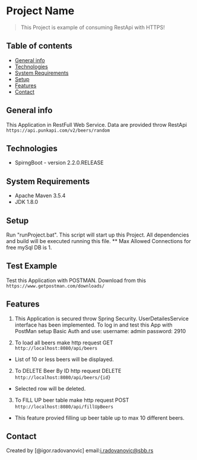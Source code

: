 # Project Name
> This Project is example of consuming RestApi with HTTPS!

## Table of contents
* [General info](#general-info)
* [Technologies](#technologies)
* [System Requirements](#system-requirements)
* [Setup](#setup)
* [Features](#features)
* [Contact](#contact)


## General info
This Application in RestFull Web Service. Data are provided throw RestApi 
`https://api.punkapi.com/v2/beers/random`

## Technologies
* SpirngBoot - version 2.2.0.RELEASE

## System Requirements
* Apache Maven 3.5.4
* JDK 1.8.0

## Setup
Run "runProject.bat". This script will start up this Project. All dependencies and build will be executed running this file. 
** Max Allowed Connections for free mySql DB is 1. 

## Test Example
Test this Application with POSTMAN. Download from this 
`https://www.getpostman.com/downloads/`

## Features
1. This Application is secured throw Spring Security. UserDetailesService interface has been implemented.
To log in and test this App with PostMan setup Basic Auth and use:
username: admin
password: 2910

1. To load all beers make http request GET 
`http://localhost:8080/api/beers` 
* List of 10 or less beers will be displayed.
2. To DELETE Beer By ID http request DELETE 
`http://localhost:8080/api/beers/{id}`
* Selected row will be deleted.
3. To FILL UP beer table make http request POST 
`http://localhost:8080/api/fillUpBeers`
* This feature provied filling up beer table up to max 10 different beers.

## Contact
Created by [@igor.radovanovic] email:i.radovanovic@sbb.rs